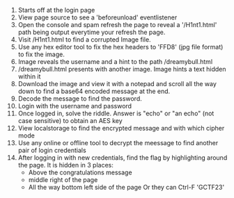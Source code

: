 1. Starts off at the login page
2. View page source to see a 'beforeunload' eventlistener
3. Open the console and spam refresh the page to reveal a '/H1nt1.html' path being output everytime your refresh the page.
4. Visit /H1nt1.html to find a corrupted Image file.
5. Use any hex editor tool to fix the hex headers to 'FFD8' (jpg file format) to fix the image.
6. Image reveals the username and a hint to the path /dreamybull.html
7. /dreamybull.html presents with another image. Image hints a text hidden within it
8. Download the image and view it with a notepad and scroll all the way down to find a base64 encoded message at the end.
8. Decode the message to find the password.
9. Login with the username and password
10. Once logged in, solve the riddle. Answer is "echo" or "an echo" (not case sensitive) to obtain an AES key
11. View localstorage to find the encrypted message and with which cipher mode
12. Use any online or offline tool to decrypt the meessage to find another pair of login credentials
13. After logging in with new credentials, find the flag by highlighting around the page. It is hidden in 3 places:
	- Above the congratulations message
	- middle right of the page
	- All the way bottom left side of the page
Or they can Ctrl-F 'GCTF23'